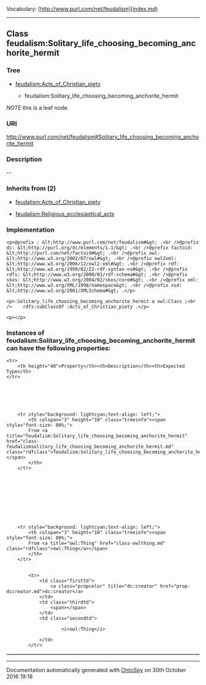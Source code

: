 Vocabulary: [http://www.purl.com/net/feudalism](index.md) 



---	
	




    


## Class feudalism:Solitary_life_choosing_becoming_anchorite_hermit


### Tree


* [feudalism:Acts_of_Christian_piety](class-feudalismacts_of_christian_piety.md)

    * feudalism:Solitary_life_choosing_becoming_anchorite_hermit





*NOTE* this is a leaf node.


### URI
http://www.purl.com/net/feudalism#Solitary_life_choosing_becoming_anchorite_hermit

### Description
--



### Inherits from (2)

- [feudalism:Acts_of_Christian_piety](class-feudalismacts_of_christian_piety.md)

- [feudalism:Religious_ecclesiastical_acts](class-feudalismreligious_ecclesiastical_acts.md)





### Implementation
```
<p>@prefix : &lt;http://www.purl.com/net/feudalism#&gt; .<br />@prefix dc: &lt;http://purl.org/dc/elements/1.1/&gt; .<br />@prefix factoid: &lt;http://purl.com/net/factoid#&gt; .<br />@prefix owl: &lt;http://www.w3.org/2002/07/owl#&gt; .<br />@prefix owl2xml: &lt;http://www.w3.org/2006/12/owl2-xml#&gt; .<br />@prefix rdf: &lt;http://www.w3.org/1999/02/22-rdf-syntax-ns#&gt; .<br />@prefix rdfs: &lt;http://www.w3.org/2000/01/rdf-schema#&gt; .<br />@prefix skos: &lt;http://www.w3.org/2004/02/skos/core#&gt; .<br />@prefix xml: &lt;http://www.w3.org/XML/1998/namespace&gt; .<br />@prefix xsd: &lt;http://www.w3.org/2001/XMLSchema#&gt; .</p>

<p>:Solitary_life_choosing_becoming_anchorite_hermit a owl:Class ;<br />    rdfs:subClassOf :Acts_of_Christian_piety .</p>

<p></p>
```




### Instances of feudalism:Solitary_life_choosing_becoming_anchorite_hermit can have the following properties:

<table border="1" cellspacing="3" cellpadding="5" class="classproperties table-hover ">

    <tr>
        <th height="40">Property</th><th>Description</th><th>Expected Type</th>
    </tr>

          

        
            
        
        <tr style="background: lightcyan;text-align: left;">
            <th colspan="3" height="10" class="treeinfo"><span style="font-size: 80%;">
            From <a title="feudalism:Solitary_life_choosing_becoming_anchorite_hermit" href="class-feudalismsolitary_life_choosing_becoming_anchorite_hermit.md" class="rdfclass">feudalism:Solitary_life_choosing_becoming_anchorite_hermit</a></span>
            </th>
        </tr>       

            

        

          

        
            
        
        <tr style="background: lightcyan;text-align: left;">
            <th colspan="3" height="10" class="treeinfo"><span style="font-size: 80%;">
            From <a title="owl:Thing" href="class-owlthing.md" class="rdfclass">owl:Thing</a></span>
            </th>
        </tr>       

            
            <tr>
                <td class="firsttd">
                    <a class="propcolor" title="dc:creator" href="prop-dccreator.md">dc:creator</a>         
                </td>
                <td class="thirdtd">
                    <span></span>
                </td>
                <td class="secondtd">
                    
                        <i>owl:Thing</i>
                    
                </td>
            </tr>

            

        

    

</table>













---

Documentation automatically generated with [OntoSpy](http://ontospy.readthedocs.org/ "Open") on 30th October 2016 19:18